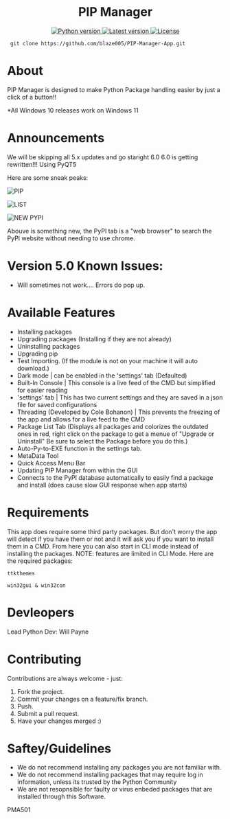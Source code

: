 
<h1 align="center">PIP Manager</h1><div align="center">
  <a href="https://www.python.org">
    <img src="https://img.shields.io/badge/Python-3.11.4-blue" alt="Python version" />
  </a>
  <a href="https://github.com/blaze005/PIP-Manager-App/releases">
    <img src="https://img.shields.io/badge/Version-5.0-green" alt="Latest version" />
  </a>
  <a href="https://github.com/blaze005/PIP-Manager-App/blob/main/LICENSE">
    <img src="https://img.shields.io/badge/License-MIT-yellow" alt="License" />
  </a>
</div>

``` git clone https://github.com/blaze005/PIP-Manager-App.git```

# About
PIP Manager is designed to make Python Package handling easier by just a click of a button!!

*All Windows 10 releases work on Windows 11

# Announcements 
We will be skipping all 5.x updates and go staright 6.0 
6.0 is getting rewritten!!! Using PyQT5

Here are some sneak peaks: 

![PIP](https://media.discordapp.net/attachments/1048031033997676596/1193630486443077824/image.png?ex=65ad6a04&is=659af504&hm=a052bef2cee31bfb5c498ff12b75ff2b4f9d877d6611be587db799fab6f0a1b0&=&format=webp&quality=lossless&width=742&height=591)

![LIST](https://media.discordapp.net/attachments/1048031033997676596/1193630672082981046/image.png?ex=65ad6a30&is=659af530&hm=8e85bfe0cd61a2818acf36bb1c13629e4e8049df27b93e9b8611fc8dab194d7f&=&format=webp&quality=lossless&width=737&height=591)


![NEW PYPI](https://media.discordapp.net/attachments/1048031033997676596/1193630778769293322/image.png?ex=65ad6a4a&is=659af54a&hm=39d75ead10ece0a06351d3de4fe5431a31b073a051f7cf2621908b5edd52c5e8&=&format=webp&quality=lossless&width=747&height=591)

Abouve is something new, the PyPI tab is a "web browser" to search the PyPI website without needing to use chrome.


# Version 5.0 Known Issues: 
- Will sometimes not work.... Errors do pop up. 


# Available Features

- Installing packages
- Upgrading packages (Installing if they are not already)
- Uninstalling packages 
- Upgrading pip
- Test Importing. (If the module is not on your machine it will auto download.)
- Dark mode | can be enabled in the 'settings' tab (Defaulted)
- Built-In Console | This console is a live feed of the CMD but simplified for easier reading 
- 'settings' tab | This has two current settings and they are saved in a json file for saved configurations 
- Threading (Developed by Cole Bohanon) | This prevents the freezing of the app and allows for a live feed to the CMD
- Package List Tab (Displays all packages and colorizes the outdated ones in red, right click on the package to get a menue of "Upgrade or Uninstall" Be sure to select the Package before you do this.)
- Auto-Py-to-EXE function in the settings tab. 
- MetaData Tool 
- Quick Access Menu Bar
- Updating PIP Manager from within the GUI
- Connects to the PyPI database automatically to easily find a package and install (does cause slow GUI response when app starts)



# Requirements

This app does require some third party packages. But don't worry the app will detect if you have them or not and it will ask you if you want to install them in a CMD. From here you can also start in CLI mode instead of installing the packages. NOTE: features are limited in CLI Mode. 
Here are the required packages:

```ttkthemes```

```win32gui & win32con```

# Devleopers 

Lead Python Dev: Will Payne 


# Contributing
Contributions are always welcome - just:

1. Fork the project.
2. Commit your changes on a feature/fix branch.
3. Push.
4. Submit a pull request.
5. Have your changes merged :)


# Saftey/Guidelines 

- We do not recommend installing any packages you are not familiar with.
- We do not recommend installing packages that may require log in information, unless its trusted by the Python Community 
- We are not resopnsible for faulty or virus enbeded packages that are installed through this Software. 



PMA501

